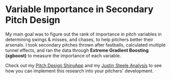 # Variable Importance in Secondary Pitch Design
My main goal was to figure out the rank of importance in pitch variables in determining swings & misses, and chases, to help pitchers better their arsenals. I took secondary pitches thrown after fastballs, calculated multiple tunnel effects, and ran the data through **Extreme Gradient Boosting (xgboost)** to measure the importance of each variable.

Check out my [Pitch Design ShinyApp](https://danielthom18.shinyapps.io/mlb_pitch_development_app/) and my [Justin Steele Analysis]([https://github.com/djt-5/Baseball-Analytics/tree/main/Player%20Development%20Analysis](https://medium.com/@danielthom18/how-justin-steele-can-become-even-more-elite-in-2024-46498b6c4c2e)https://medium.com/@danielthom18/how-justin-steele-can-become-even-more-elite-in-2024-46498b6c4c2e) to see how you can implement this research into your pitchers' development.
